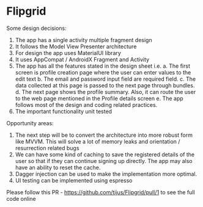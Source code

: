 # Flipgrid

Some design decisions:
1. The app has a single activity multiple fragment design
2. It follows the Model View Presenter architecture
3. For design the app uses MaterialUI library
4. It uses AppCompat / AndroidX Fragment and Activity
3. The app has all the features stated in the design sheet i.e.
  a. The first screen is profile creation page where the user can enter values to the edit text
  b. The email and password input field are required field.
  c. The data collected at this page is passed to the next page through bundles.
  d. The next page shows the profile summary. Also, it can route the user to the web page mentioned in the Profile details screen
  e. The app follows most of the design and coding related practices.
5. The important functionality unit tested

Opportunity areas:
1. The next step will be to convert the architecture into more robust form like MVVM. This will solve a lot of memory leaks and orientation / resurrection related bugs
2. We can have some kind of caching to save the registered details of the user so that if they can continue signing up directly. The app may also have an ability to reset the cache.
3. Dagger injection can be used to make the implementation more optimal.
4. UI testing can be implemented using espresso

Please follow this PR - https://github.com/tijus/Flipgrid/pull/1 to see the full code online
